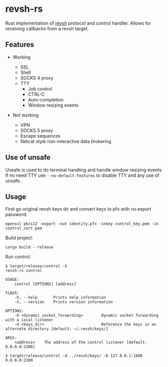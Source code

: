 # revsh-rs

Rust implementation of [revsh](https://github.com/emptymonkey/revsh) protocol and control handler. Allows for receiving callbacks from a revsh target.

## Features

* Working
    * SSL
    * Shell
    * SOCKS 4 proxy
    * TTY
        * Job control
        * CTRL-C
        * Auto-completion
        * Window resizing events

* Not working
    * VPN
    * SOCKS 5 proxy
    * Escape sequences
    * Netcat style non-interactive data brokering

## Use of unsafe

Unsafe is used to do terminal handling and handle window resizing events. If no need TTY use `--no-default-features` to disable TTY and any use of unsafe.

## Usage

First go original revsh keys dir and convert keys to pfx with no export password:

```
openssl pkcs12 -export -out identity.pfx -inkey control_key.pem -in control_cert.pem
```

Build project:

```
cargo build --release
```

Run control:

```
$ target/release/control -h
revsh-rs control

USAGE:
    control [OPTIONS] [address]

FLAGS:
    -h, --help       Prints help information
    -V, --version    Prints version information

OPTIONS:
    -D <dynamic_socket_forwarding>        Dynamic socket forwarding with a local listener
    -d <keys_dir>                         Reference the keys in an alternate directory [default: ~/.revsh/keys/]

ARGS:
    <address>    The address of the control listener [default: 0.0.0.0:2200]
```

```
$ target/release/control -d ../revsh/keys/ -D 127.0.0.1:1080 0.0.0.0:2200
```
